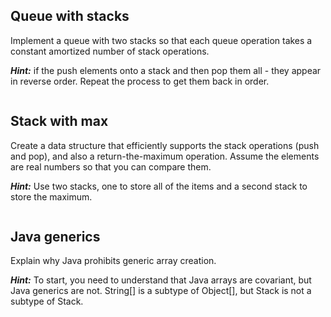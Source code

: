 ## Queue with stacks

Implement a queue with two stacks so that each queue operation takes a constant amortized number of stack operations.

**_Hint:_** if the push elements onto a stack and then pop them all - they appear in reverse order. Repeat the process to get them back in order.

```

```

## Stack with max

Create a data structure that efficiently supports the stack operations (push and pop), and also a return-the-maximum operation. Assume the elements are real numbers so that you can compare them.

**_Hint:_** Use two stacks, one to store all of the items and a second stack to store the maximum.

```

```

## Java generics

Explain why Java prohibits generic array creation.

**_Hint:_** To start, you need to understand that Java arrays are covariant, but Java generics are not. String[] is a subtype of Object[], but Stack<String> is not a subtype of Stack<Object>.

```

```
